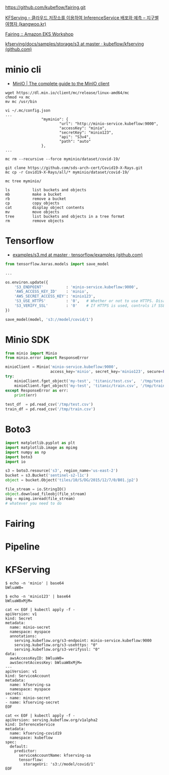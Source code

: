 https://github.com/kubeflow/fairing.git

[KFServing – 클라우드 저장소를 이용하여 InferenceService 배포와 예측 – 지구별 여행자 (kangwoo.kr)](https://www.kangwoo.kr/2020/04/18/kfserving-클라우드-저장소를-이용하여-inferenceservice-배포와-예측/)

[Fairing :: Amazon EKS Workshop](https://www.eksworkshop.com/advanced/420_kubeflow/fairing/)





[kfserving/docs/samples/storage/s3 at master · kubeflow/kfserving (github.com)](https://github.com/kubeflow/kfserving/tree/master/docs/samples/storage/s3)

# minio cli

- [MinIO | The complete guide to the MinIO client](https://docs.min.io/docs/minio-client-complete-guide.html)

```
wget https://dl.min.io/client/mc/release/linux-amd64/mc
chmod +x mc
mv mc /usr/bin

vi ~/.mc/config.json
...
                "myminio": {
                        "url": "http://minio-service.kubeflow:9000",
                        "accessKey": "minio",
                        "secretKey": "minio123",
                        "api": "S3v4",
                        "path": "auto"
                },
...

mc rm --recursive --force myminio/dataset/covid-19/

git clone https://github.com/sds-arch-cert/Covid19-X-Rays.git
mc cp -r Covid19-X-Rays/all/* myminio/dataset/covid-19/

mc tree myminio/
```

```
ls          list buckets and objects
mb          make a bucket
rb          remove a bucket
cp          copy objects
cat         display object contents
mv          move objects
tree        list buckets and objects in a tree format
rm          remove objects
```

# Tensorflow

- [examples/s3.md at master · tensorflow/examples (github.com)](https://github.com/tensorflow/examples/blob/master/community/en/docs/deploy/s3.md)

```python
from tensorflow.keras.models import save_model

...

os.environ.update({
    'S3_ENDPOINT'          : 'minio-service.kubeflow:9000',
    'AWS_ACCESS_KEY_ID'    : 'minio',
    'AWS_SECRET_ACCESS_KEY': 'minio123',
    'S3_USE_HTTPS'         : '0',	# Whether or not to use HTTPS. Disable with 0.                        
    'S3_VERIFY_SSL'        : '0' 	# If HTTPS is used, controls if SSL should be enabled. Disable with 0.
})    

save_model(model, 's3://model/covid/1')
```

# Minio SDK

```python
from minio import Minio
from minio.error import ResponseError

minioClient = Minio('minio-service.kubeflow:9000',
                    access_key='minio', secret_key='minio123', secure=False)
try:
    minioClient.fget_object('my-test', 'titanic/test.csv',  '/tmp/test.csv')
    minioClient.fget_object('my-test', 'titanic/train.csv', '/tmp/train.csv')
except ResponseError as err:
    print(err)
    
test_df  = pd.read_csv('/tmp/test.csv')
train_df = pd.read_csv('/tmp/train.csv')    
```



# Boto3

```python
import matplotlib.pyplot as plt
import matplotlib.image as mpimg
import numpy as np
import boto3
import io

s3 = boto3.resource('s3', region_name='us-east-2')
bucket = s3.Bucket('sentinel-s2-l1c')
object = bucket.Object('tiles/10/S/DG/2015/12/7/0/B01.jp2')

file_stream = io.StringIO()
object.download_fileobj(file_stream)
img = mpimg.imread(file_stream)
# whatever you need to do
```



# Fairing



# Pipeline

# KFServing

```
$ echo -n 'minio' | base64
bWluaW8=

$ echo -n 'minio123' | base64
bWluaW8xMjM=
```

```
cat << EOF | kubectl apply -f -
apiVersion: v1
kind: Secret
metadata:
  name: minio-secret
  namespace: myspace
  annotations:
    serving.kubeflow.org/s3-endpoint: minio-service.kubeflow:9000
    serving.kubeflow.org/s3-usehttps: "0"
    serving.kubeflow.org/s3-verifyssl: "0"
data:
  awsAccessKeyID: bWluaW8=
  awsSecretAccessKey: bWluaW8xMjM=
---
apiVersion: v1
kind: ServiceAccount
metadata:
  name: kfserving-sa
  namespace: myspace
secrets:
- name: minio-secret
- name: kfserving-secret
EOF

```

```
cat << EOF | kubectl apply -f -
apiVersion: serving.kubeflow.org/v1alpha2
kind: InferenceService
metadata:
  name: kfserving-covid19
  namespace: kubeflow
spec:
  default:
    predictor:
      serviceAccountName: kfserving-sa
      tensorflow:
        storageUri: 's3://model/covid/1'
EOF

```


